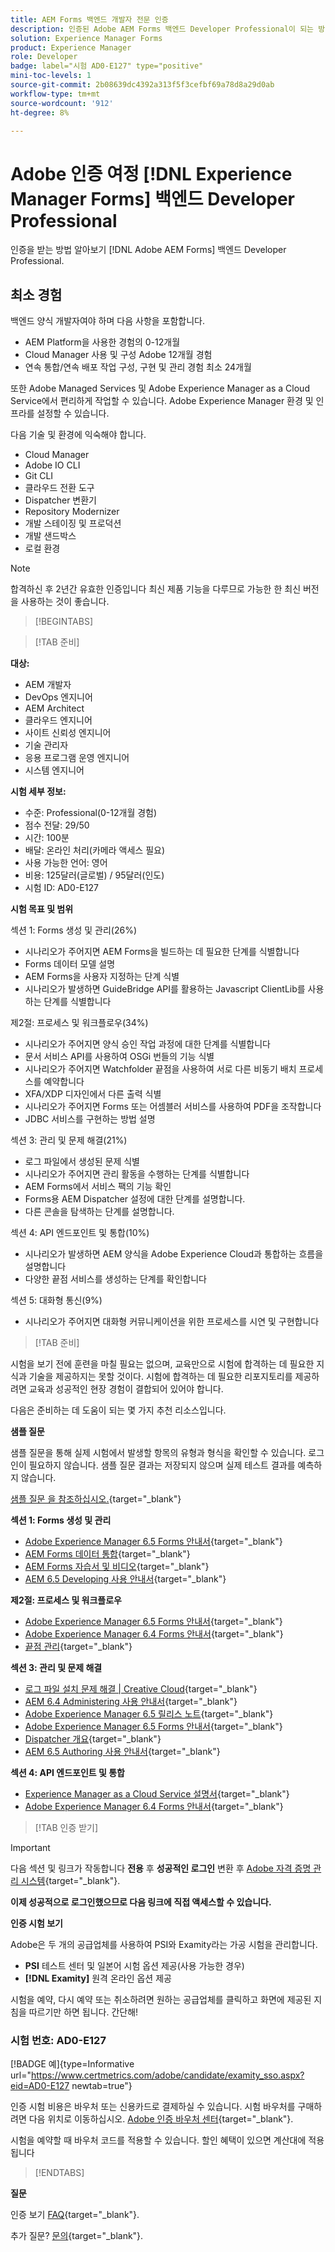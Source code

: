 ```yaml
---
title: AEM Forms 백엔드 개발자 전문 인증
description: 인증된 Adobe AEM Forms 백엔드 Developer Professional이 되는 방법을 알아봅니다.
solution: Experience Manager Forms
product: Experience Manager
role: Developer
badge: label="시험 AD0-E127" type="positive"
mini-toc-levels: 1
source-git-commit: 2b08639dc4392a313f5f3cefbf69a78d8a29d0ab
workflow-type: tm+mt
source-wordcount: '912'
ht-degree: 8%

---
```


# Adobe 인증 여정 [!DNL Experience Manager Forms] 백엔드 Developer Professional

인증을 받는 방법 알아보기 [!DNL Adobe AEM Forms] 백엔드 Developer Professional.

## 최소 경험

백엔드 양식 개발자여야 하며 다음 사항을 포함합니다.

* AEM Platform을 사용한 경험의 0-12개월
* Cloud Manager 사용 및 구성 Adobe 12개월 경험
* 연속 통합/연속 배포 작업 구성, 구현 및 관리 경험 최소 24개월

또한 Adobe Managed Services 및 Adobe Experience Manager as a Cloud Service에서 편리하게 작업할 수 있습니다. Adobe Experience Manager 환경 및 인프라를 설정할 수 있습니다.

다음 기술 및 환경에 익숙해야 합니다.

* Cloud Manager
* Adobe IO CLI
* Git CLI
* 클라우드 전환 도구
* Dispatcher 변환기
* Repository Modernizer
* 개발 스테이징 및 프로덕션
* 개발 샌드박스
* 로컬 환경

>[!NOTE]
>
>합격하신 후 2년간 유효한 인증입니다 최신 제품 기능을 다루므로 가능한 한 최신 버전을 사용하는 것이 좋습니다.

>[!BEGINTABS]

>[!TAB 준비]

**대상:**

* AEM 개발자
* DevOps 엔지니어
* AEM Architect
* 클라우드 엔지니어
* 사이트 신뢰성 엔지니어
* 기술 관리자
* 응용 프로그램 운영 엔지니어
* 시스템 엔지니어

**시험 세부 정보:**

* 수준: Professional(0-12개월 경험)
* 점수 전달: 29/50
* 시간: 100분
* 배달: 온라인 처리(카메라 액세스 필요)
* 사용 가능한 언어: 영어
* 비용: 125달러(글로벌) / 95달러(인도)
* 시험 ID: AD0-E127

**시험 목표 및 범위**

섹션 1: Forms 생성 및 관리(26%)

* 시나리오가 주어지면 AEM Forms을 빌드하는 데 필요한 단계를 식별합니다
* Forms 데이터 모델 설명
* AEM Forms을 사용자 지정하는 단계 식별
* 시나리오가 발생하면 GuideBridge API를 활용하는 Javascript ClientLib를 사용하는 단계를 식별합니다

제2절: 프로세스 및 워크플로우(34%)

* 시나리오가 주어지면 양식 승인 작업 과정에 대한 단계를 식별합니다
* 문서 서비스 API를 사용하여 OSGi 번들의 기능 식별
* 시나리오가 주어지면 Watchfolder 끝점을 사용하여 서로 다른 비동기 배치 프로세스를 예약합니다
* XFA/XDP 디자인에서 다른 출력 식별
* 시나리오가 주어지면 Forms 또는 어셈블러 서비스를 사용하여 PDF을 조작합니다
* JDBC 서비스를 구현하는 방법 설명

섹션 3: 관리 및 문제 해결(21%)

* 로그 파일에서 생성된 문제 식별
* 시나리오가 주어지면 관리 활동을 수행하는 단계를 식별합니다
* AEM Forms에서 서비스 팩의 기능 확인
* Forms용 AEM Dispatcher 설정에 대한 단계를 설명합니다.
* 다른 콘솔을 탐색하는 단계를 설명합니다.

섹션 4: API 엔드포인트 및 통합(10%)

* 시나리오가 발생하면 AEM 양식을 Adobe Experience Cloud과 통합하는 흐름을 설명합니다
* 다양한 끝점 서비스를 생성하는 단계를 확인합니다

섹션 5: 대화형 통신(9%)

* 시나리오가 주어지면 대화형 커뮤니케이션을 위한 프로세스를 시연 및 구현합니다

>[!TAB 준비]

시험을 보기 전에 훈련을 마칠 필요는 없으며, 교육만으로 시험에 합격하는 데 필요한 지식과 기술을 제공하지는 못할 것이다. 시험에 합격하는 데 필요한 리포지토리를 제공하려면 교육과 성공적인 현장 경험이 결합되어 있어야 합니다.

다음은 준비하는 데 도움이 되는 몇 가지 추천 리소스입니다.

**샘플 질문**

샘플 질문을 통해 실제 시험에서 발생할 항목의 유형과 형식을 확인할 수 있습니다. 로그인이 필요하지 않습니다. 샘플 질문 결과는 저장되지 않으며 실제 테스트 결과를 예측하지 않습니다.

[샘플 질문 을 참조하십시오.](https://scorpion.caveon.com/launchpad/ad0-e127-adobe-experience-manager-backend-forms-developer-professional-copy-7s2acv){target="_blank"}

**섹션 1: Forms 생성 및 관리**

* [Adobe Experience Manager 6.5 Forms 안내서](https://experienceleague.adobe.com/docs/experience-manager-65/forms/home.html?lang=en){target="_blank"}
* [AEM Forms 데이터 통합](https://experienceleague.adobe.com/docs/experience-manager-65/forms/form-data-model/data-integration.html?lang=en#data-integration-overview){target="_blank"}
* [AEM Forms 자습서 및 비디오](https://experienceleague.adobe.com/docs/experience-manager-learn/forms/overview.html?lang=en){target="_blank"}
* [AEM 6.5 Developing 사용 안내서](https://experienceleague.adobe.com/docs/experience-manager-65/developing/home.html?lang=en){target="_blank"}

**제2절: 프로세스 및 워크플로우**

* [Adobe Experience Manager 6.5 Forms 안내서](https://experienceleague.adobe.com/docs/experience-manager-65/forms/home.html?lang=en){target="_blank"}
* [Adobe Experience Manager 6.4 Forms 안내서](https://experienceleague.adobe.com/docs/experience-manager-64/forms/home.html?lang=en){target="_blank"}
* [끝점 관리](https://help.adobe.com/en_US/AEMForms/6.1/AdminHelp/WS92d06802c76abadb-5145d5d12905ce07e7-7ff6.2.html#WS92d06802c76abadb1c01fa7512905cdf2c9-7fd9.2){target="_blank"}

**섹션 3: 관리 및 문제 해결**

* [로그 파일 설치 문제 해결 | Creative Cloud](https://helpx.adobe.com/creative-cloud/kb/troubleshoot-install-logs-cc.html){target="_blank"}
* [AEM 6.4 Administering 사용 안내서](https://experienceleague.adobe.com/docs/experience-manager-64/administering/home.html?lang=en){target="_blank"}
* [Adobe Experience Manager 6.5 릴리스 노트](https://experienceleague.adobe.com/docs/experience-manager-65/release-notes/home.html?lang=en){target="_blank"}
* [Adobe Experience Manager 6.5 Forms 안내서](https://experienceleague.adobe.com/docs/experience-manager-65/forms/home.html?lang=en){target="_blank"}
* [Dispatcher 개요](https://experienceleague.adobe.com/docs/experience-manager-dispatcher/using/dispatcher.html?lang=en){target="_blank"}
* [AEM 6.5 Authoring 사용 안내서](https://experienceleague.adobe.com/docs/experience-manager-65/authoring/home.html?lang=en){target="_blank"}

**섹션 4: API 엔드포인트 및 통합**

* [Experience Manager as a Cloud Service 설명서](https://experienceleague.adobe.com/docs/experience-manager-cloud-service/content/home.html?lang=ko-KR){target="_blank"}
* [Adobe Experience Manager 6.4 Forms 안내서](https://experienceleague.adobe.com/docs/experience-manager-64/forms/home.html?lang=en){target="_blank"}

>[!TAB 인증 받기]

>[!IMPORTANT]
>
>다음 섹션 및 링크가 작동합니다 **전용**  후 **성공적인 로그인** 변환 후 [Adobe 자격 증명 관리 시스템](http://www.certmetrics.com/adobe){target="_blank"}.

**이제 성공적으로 로그인했으므로 다음 링크에 직접 액세스할 수 있습니다.**

**인증 시험 보기**

Adobe은 두 개의 공급업체를 사용하여 PSI와 Examity라는 가공 시험을 관리합니다.

* **PSI** 테스트 센터 및 일본어 시험 옵션 제공(사용 가능한 경우)
* **[!DNL Examity]** 원격 온라인 옵션 제공

시험을 예약, 다시 예약 또는 취소하려면 원하는 공급업체를 클릭하고 화면에 제공된 지침을 따르기만 하면 됩니다. 간단해!

### 시험 번호: AD0-E127

[!BADGE 예]{type=Informative url="https://www.certmetrics.com/adobe/candidate/examity_sso.aspx?eid=AD0-E127 newtab=true"}

인증 시험 비용은 바우처 또는 신용카드로 결제하실 수 있습니다. 시험 바우처를 구매하려면 다음 위치로 이동하십시오. [Adobe 인증 바우처 센터](https://market.xvoucher.com/adobe/global){target="_blank"}.

시험을 예약할 때 바우처 코드를 적용할 수 있습니다. 할인 혜택이 있으면 계산대에 적용됩니다

>[!ENDTABS]

**질문**

인증 보기 [FAQ](https://experienceleague.adobe.com/docs/certification/certification/faq.html?lang=en){target="_blank"}.

추가 질문? [문의](mailto:certif@adobe.com){target="_blank"}.
